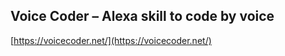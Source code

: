 ## Voice Coder – Alexa skill to code by voice
  
  [https://voicecoder.net/](https://voicecoder.net/)